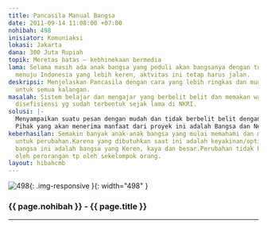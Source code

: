 ```yaml
---
title: Pancasila Manual Bangsa
date: 2011-09-14 11:08:00 +07:00
nohibah: 498
inisiator: Komuniaksi
lokasi: Jakarta
dana: 300 Juta Rupiah
topik: Meretas batas – kebhinekaan bermedia
lama: Selama masih ada anak bangsa yang peduli akan bangsanya dengan tujuan yang sama
  menuju Indonesia yang lebih keren, aktvitas ini tetap harus jalan.
deskripsi: Menjelaskan Pancasila dengan cara yang lebih ringkas dan mudah dipahami
  untuk semua kalangan.
masalah: Sistem belajar dan mengajar yang berbelit belit dan memakan waktu mengakibatkan
  disefisiensi yg sudah terbentuk sejak lama di NKRI.
solusi: |-
  Menyampaikan suatu pesan dengan mudah dan tidak berbelit belit dengan waktu yang lebih singkat dan semakin cepat kita memahami sesuatu akan semakin banyak hal lain yang bisa dilakukan dengan itu efisiensi pun terjadi.
  Pihak yang akan menerima manfaat dari proyek ini adalah Bangsa dan Negara Indonesia dan masyarakat khususnya.
keberhasilan: Semakin banyak anak-anak bangsa yang mulai memahami dan melakukan sesuatu
  untuk perubahan.Karena yang dibutuhkan saat ini adalah keyakinan/optimisme bahwa
  bangsa ini adalah bangsa yang Keren, kaya dan besar.Perubahan tidak bisa dilakukan
  oleh perorangan tp oleh sekelompok orang.
layout: hibahcmb
---
```


![498](/static/img/hibahcmb/498.png){: .img-responsive }{: width="498" }

### {{ page.nohibah }} - {{ page.title }}

---

